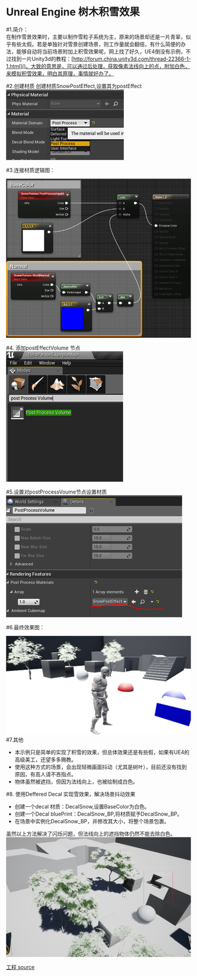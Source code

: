 # Unreal Engine 树木积雪效果


#1.简介：  
在制作雪景效果时，主要以制作雪粒子系统为主，原来的场景却还是一片青翠，似乎有些太假。若是单独针对雪景创建场景，则工作量就会翻倍，有什么简便的办法，能够自动将当前场景附加上积雪效果呢，网上找了好久，UE4倒没有示例，不过找到一片Unity3d的教程：[http://forum.china.unity3d.com/thread-22366-1-1.html]()。大致的意思是，可以通过后处理，获取像素法线向上的点，附加白色，来模拟积雪效果，明白其原理，事情就好办了。

#2.创建材质
创建材质SnowPostEffect,设置其为postEffect  
![](res/PostEffectSetting.png)  

#3.连接材质逻辑图：  

![](res/SnowEffect_Mat.png)  

#4. 添加postEffectVolume 节点
![](res/PostProcessVolume.png)  

#5.设置对postProcessVoume节点设置材质    
![](res/SetPostMat.png) 

#6.最终效果图：

![](res/PostEffectSnow.png) 
#7.其他
- 本示例只是简单的实现了积雪的效果，但总体效果还是有些假，如果有UE4的高级美工，还望多多赐教。
- 使用这种方式的场景，会出现轻微画面抖动（尤其是树叶），目前还没有找到原因，有高人请不吝指点。
- 物体虽然被遮挡，但因为法线向上，也被绘制成白色。

#8. 使用Deffered Decal 实现雪效果，解决场景抖动效果
- 创建一个decal 材质：DecalSnow,设置BaseColor为白色。
- 创建一个Decal bluePrint：DecalSnow_BP,将材质赋予DecalSnow_BP。
- 在场景中实例化DecalSnow_BP，并修改其大小，将整个场景包裹。


虽然以上方法解决了闪烁问题，但法线向上的遮挡物体仍然不能去除白色。
![](res/DefferedSnow.png)

 [工程 source](https://github.com/longlongwaytogo/UE4_Learn/tree/master/BluePrint/PostSnowEffect)